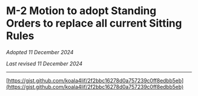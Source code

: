 # M-2 Motion to adopt Standing Orders to replace all current Sitting Rules

*Adopted 11 December 2024*

*Last revised 11 December 2024*

---

[https://gist.github.com/koala4lif/2f2bbc16278d0a757239c0ff8edbb5eb](https://gist.github.com/koala4lif/2f2bbc16278d0a757239c0ff8edbb5eb)
